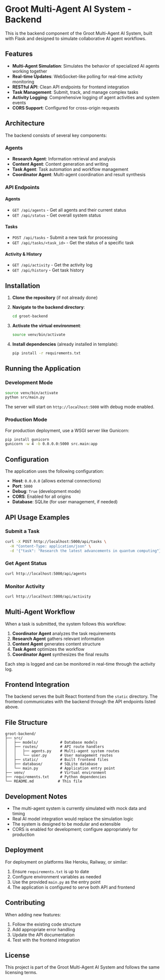 # Groot Multi-Agent AI System - Backend

This is the backend component of the Groot Multi-Agent AI System, built with Flask and designed to simulate collaborative AI agent workflows.

## Features

- **Multi-Agent Simulation**: Simulates the behavior of specialized AI agents working together
- **Real-time Updates**: WebSocket-like polling for real-time activity monitoring
- **RESTful API**: Clean API endpoints for frontend integration
- **Task Management**: Submit, track, and manage complex tasks
- **Activity Logging**: Comprehensive logging of agent activities and system events
- **CORS Support**: Configured for cross-origin requests

## Architecture

The backend consists of several key components:

### Agents
- **Research Agent**: Information retrieval and analysis
- **Content Agent**: Content generation and writing
- **Task Agent**: Task automation and workflow management
- **Coordinator Agent**: Multi-agent coordination and result synthesis

### API Endpoints

#### Agents
- `GET /api/agents` - Get all agents and their current status
- `GET /api/status` - Get overall system status

#### Tasks
- `POST /api/tasks` - Submit a new task for processing
- `GET /api/tasks/<task_id>` - Get the status of a specific task

#### Activity & History
- `GET /api/activity` - Get the activity log
- `GET /api/history` - Get task history

## Installation

1. **Clone the repository** (if not already done)
2. **Navigate to the backend directory**:
   ```bash
   cd groot-backend
   ```

3. **Activate the virtual environment**:
   ```bash
   source venv/bin/activate
   ```

4. **Install dependencies** (already installed in template):
   ```bash
   pip install -r requirements.txt
   ```

## Running the Application

### Development Mode
```bash
source venv/bin/activate
python src/main.py
```

The server will start on `http://localhost:5000` with debug mode enabled.

### Production Mode
For production deployment, use a WSGI server like Gunicorn:

```bash
pip install gunicorn
gunicorn -w 4 -b 0.0.0.0:5000 src.main:app
```

## Configuration

The application uses the following configuration:
- **Host**: `0.0.0.0` (allows external connections)
- **Port**: `5000`
- **Debug**: `True` (development mode)
- **CORS**: Enabled for all origins
- **Database**: SQLite (for user management, if needed)

## API Usage Examples

### Submit a Task
```bash
curl -X POST http://localhost:5000/api/tasks \
  -H "Content-Type: application/json" \
  -d '{"task": "Research the latest advancements in quantum computing"}'
```

### Get Agent Status
```bash
curl http://localhost:5000/api/agents
```

### Monitor Activity
```bash
curl http://localhost:5000/api/activity
```

## Multi-Agent Workflow

When a task is submitted, the system follows this workflow:

1. **Coordinator Agent** analyzes the task requirements
2. **Research Agent** gathers relevant information
3. **Content Agent** generates content structure
4. **Task Agent** optimizes the workflow
5. **Coordinator Agent** synthesizes the final results

Each step is logged and can be monitored in real-time through the activity log.

## Frontend Integration

The backend serves the built React frontend from the `static` directory. The frontend communicates with the backend through the API endpoints listed above.

## File Structure

```
groot-backend/
├── src/
│   ├── models/          # Database models
│   ├── routes/          # API route handlers
│   │   ├── agents.py    # Multi-agent system routes
│   │   └── user.py      # User management routes
│   ├── static/          # Built frontend files
│   ├── database/        # SQLite database
│   └── main.py          # Application entry point
├── venv/                # Virtual environment
├── requirements.txt     # Python dependencies
└── README.md           # This file
```

## Development Notes

- The multi-agent system is currently simulated with mock data and timing
- Real AI model integration would replace the simulation logic
- The system is designed to be modular and extensible
- CORS is enabled for development; configure appropriately for production

## Deployment

For deployment on platforms like Heroku, Railway, or similar:

1. Ensure `requirements.txt` is up to date
2. Configure environment variables as needed
3. Use the provided `main.py` as the entry point
4. The application is configured to serve both API and frontend

## Contributing

When adding new features:
1. Follow the existing code structure
2. Add appropriate error handling
3. Update the API documentation
4. Test with the frontend integration

## License

This project is part of the Groot Multi-Agent AI System and follows the same licensing terms.

